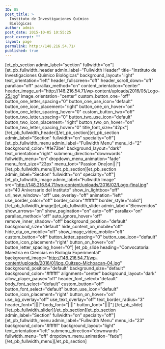 ```yaml
---
ID: 85
post_title: >
  Instituto de Investigaciones Químico
  Biológicas
author: admin
post_date: 2015-10-05 10:55:25
post_excerpt: ""
layout: page
permalink: http://148.216.54.71/
published: true
---
```

[et_pb_section admin_label="section" fullwidth="on"][et_pb_fullwidth_header admin_label="Fullwidth Header" title="Instituto de Investigaciones Químico Biológicas" background_layout="light" text_orientation="left" header_fullscreen="off" header_scroll_down="off" parallax="off" parallax_method="on" content_orientation="center" header_image_url="http://148.216.54.71/wp-content/uploads/2016/05/Logo-25.jpg" image_orientation="center" custom_button_one="off" button_one_letter_spacing="0" button_one_use_icon="default" button_one_icon_placement="right" button_one_on_hover="on" button_one_letter_spacing_hover="0" custom_button_two="off" button_two_letter_spacing="0" button_two_use_icon="default" button_two_icon_placement="right" button_two_on_hover="on" button_two_letter_spacing_hover="0" title_font_size="42px"] [/et_pb_fullwidth_header][/et_pb_section][et_pb_section admin_label="Section" fullwidth="on" specialty="off"][et_pb_fullwidth_menu admin_label="Fullwidth Menu" menu_id="2" background_color="#1e73be" background_layout="dark" text_orientation="right" submenu_direction="downwards" fullwidth_menu="on" dropdown_menu_animation="fade" menu_font_size="23px" menu_font="Passion One|on|||"] [/et_pb_fullwidth_menu][/et_pb_section][et_pb_section admin_label="Section" fullwidth="on" specialty="off"][et_pb_fullwidth_image admin_label="Fullwidth Image" src="http://148.216.54.71/wp-content/uploads/2016/02/Logo-final.jpg" alt="40 Aniversario del Instituto" show_in_lightbox="off" url_new_window="off" use_overlay="off" animation="left" use_border_color="off" border_color="#ffffff" border_style="solid"] [/et_pb_fullwidth_image][et_pb_fullwidth_slider admin_label="Bienvenidos" show_arrows="on" show_pagination="on" auto="off" parallax="on" parallax_method="off" auto_ignore_hover="off" remove_inner_shadow="off" background_position="default" background_size="default" hide_content_on_mobile="off" hide_cta_on_mobile="off" show_image_video_mobile="off" custom_button="off" button_letter_spacing="0" button_use_icon="default" button_icon_placement="right" button_on_hover="on" button_letter_spacing_hover="0"] [et_pb_slide heading="Convocatoria: Maestría en Ciencias en Biología Experimental" background_image="http://148.216.54.71/wp-content/uploads/2016/01/jpg_Cuitzeo-Michoacan-04.jpg" background_position="default" background_size="default" background_color="#ffffff" alignment="center" background_layout="dark" allow_player_pause="off" header_font_select="default" body_font_select="default" custom_button="off" button_font_select="default" button_use_icon="default" button_icon_placement="right" button_on_hover="on" use_bg_overlay="off" use_text_overlay="off" text_border_radius="3" header_font="||||" body_font="||||" button_font="||||"] [/et_pb_slide] [/et_pb_fullwidth_slider][/et_pb_section][et_pb_section admin_label="Section" fullwidth="on" specialty="off"][et_pb_fullwidth_menu admin_label="Fullwidth Menu" menu_id="23" background_color="#ffffff" background_layout="light" text_orientation="left" submenu_direction="downwards" fullwidth_menu="off" dropdown_menu_animation="fade"] [/et_pb_fullwidth_menu][/et_pb_section]